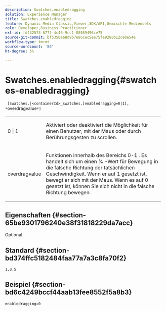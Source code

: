 ```yaml
---
description: Swatches.enabledragging
solution: Experience Manager
title: Swatches.enabledragging
feature: Dynamic Media Classic,Viewer,SDK/API,Gemischte Mediensets
role: Developer,Business Practitioner
exl-id: fd432573-677f-4c46-9cc1-88089496ce75
source-git-commit: bfb350e68d9b7e86cec5ee75fe9280b12ce0e54e
workflow-type: tm+mt
source-wordcount: '84'
ht-degree: 5%

---
```


# Swatches.enabledragging{#swatches-enabledragging}

` [Swatches.|<containerId>_swatches.]enabledragging=0|1[, *`overdragvalue`*]`

<table id="table_B1363BFD20204093AAB326A1AB503B93"> 
 <tbody> 
  <tr> 
   <td> <p> <span class="codeph"> 0 | 1 </span> </p> </td> 
   <td> <p> Aktiviert oder deaktiviert die Möglichkeit für einen Benutzer, mit der Maus oder durch Berührungsgesten zu scrollen. </p> </td> 
  </tr> 
  <tr> 
   <td> <p> <span class="codeph"> <span class="varname"> overdragvalue  </span> </span> </p> </td> 
   <td> <p> Funktionen innerhalb des Bereichs <span class="codeph"> 0-1 </span>. Es handelt sich um einen <span class="codeph"> % </span>-Wert für Bewegung in die falsche Richtung der tatsächlichen Geschwindigkeit. Wenn er auf <span class="codeph"> 1 </span> gesetzt ist, bewegt er sich mit der Maus. Wenn es auf <span class="codeph"> 0 </span> gesetzt ist, können Sie sich nicht in die falsche Richtung bewegen. </p> </td> 
  </tr> 
 </tbody> 
</table>

## Eigenschaften {#section-65be9301796240e38f31818229da7acc}

Optional.

## Standard {#section-bd374ffc5182484faa77a7a3c8fa70f2}

`1,0.5`

## Beispiel {#section-bd6c4249bccf44aab13fee8552f5a8b3}

`enabledragging=0`

